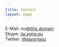 ```yaml
---
title: Contact
layout: page
---
```

E-Mail: <span id="contact_email">ou@<a href="http://jiayong.name">this domain</a></span>  
Skype: [jia.yong.ou](skype:jia.yong.ou)  
Twitter: [@jiayongou](http://twitter.com/jiayongou)

<script type="text/javascript">
(function(){
    var domainParts = location.host.split('.');
    var decodedEmail = domainParts.shift() + '@' + domainParts.join('.');
	var emailSpan = document.getElementById("contact_email");
	emailSpan.innerHTML = '<a href="mailto:' + decodedEmail + '">' + decodedEmail +'</a>';
})();
</script>